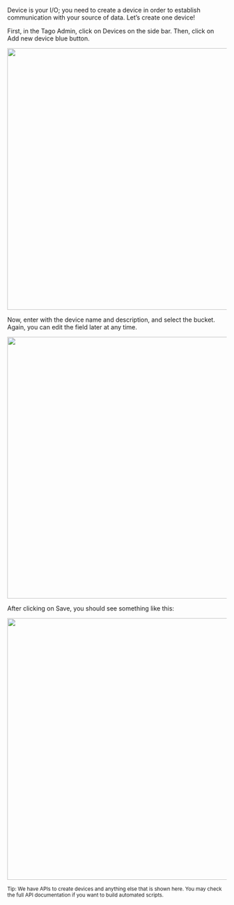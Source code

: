 Device is your I/O; you need to create a device in order to establish communication with your source of data. Let’s create one device!

First, in the Tago Admin, click on Devices on the side bar. Then, click on Add new device blue button.

<img src="https://tago.io/assets/img/screenshot/create_device_1.png" alt="" width="800" height="600">

Now, enter with the device name and description, and select the bucket. Again, you can edit the field later at any time.

<img src="https://tago.io/assets/img/screenshot/create_device_2.png" alt="" width="800" height="600">

After clicking on Save, you should see something like this:

<img src="https://tago.io/assets/img/screenshot/create_device_3.png" alt="" width="800" height="600">

<small>Tip: We have APIs to create devices and anything else that is shown here. You may check the full API documentation if you want to build automated scripts.</small>
